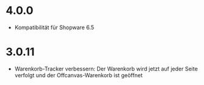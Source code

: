 # 4.0.0
* Kompatibilität für Shopware 6.5

# 3.0.11
* Warenkorb-Tracker verbessern: Der Warenkorb wird jetzt auf jeder Seite verfolgt und der Offcanvas-Warenkorb ist geöffnet
